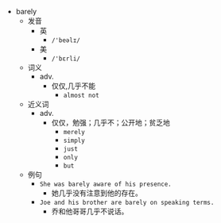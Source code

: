 - barely
  - 发音
    - 英
      - `/'beəlɪ/`
    - 美
      - `/'bɛrli/`
  - 词义
    - adv.
      - 仅仅,几乎不能
        - `almost not`
  - 近义词
    - adv.
      - 仅仅，勉强；几乎不；公开地；贫乏地
        - `merely`
        - `simply`
        - `just`
        - `only`
        - `but`
  - 例句
    - `She was barely aware of his presence.`
      - 她几乎没有注意到他的存在。
    - `Joe and his brother are barely on speaking terms.`
      - 乔和他哥哥几乎不说话。

